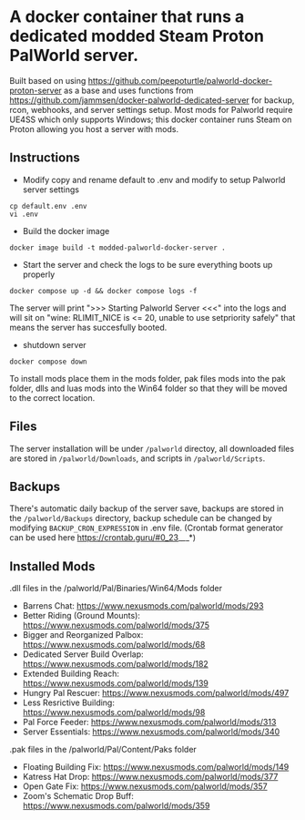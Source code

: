 # A docker container that runs a dedicated modded Steam Proton PalWorld server.
Built based on using https://github.com/peepoturtle/palworld-docker-proton-server as a base and uses functions from https://github.com/jammsen/docker-palworld-dedicated-server for backup, rcon, webhooks, and server settings setup.
Most mods for Palworld require UE4SS which only supports Windows; this docker container runs Steam on Proton allowing you host a server with mods.

## Instructions
- Modify copy and rename default to .env and modify to setup Palworld server settings
```
cp default.env .env
vi .env
```

- Build the docker image
```
docker image build -t modded-palworld-docker-server .
```


- Start the server and check the logs to be sure everything boots up properly
```
docker compose up -d && docker compose logs -f
```
The server will print ">>> Starting Palworld Server <<<" into the logs and will sit on "wine: RLIMIT_NICE is <= 20, unable to use setpriority safely" that means the server has succesfully booted.

- shutdown server
```
docker compose down
```

To install mods place them in the mods folder, pak files mods into the pak folder, dlls and luas mods into the Win64 folder so that they will be moved to the correct location.

## Files
The server installation will be under `/palworld` directoy, all downloaded files are stored in `/palworld/Downloads`, and scripts in `/palworld/Scripts`.

## Backups
There's automatic daily backup of the server save, backups are stored in the `/palworld/Backups` directory, backup schedule can be changed by modifying `BACKUP_CRON_EXPRESSION` in .env file. (Crontab format generator can be used here https://crontab.guru/#0_23_*_*_*)

## Installed Mods
.dll files in the /palworld/Pal/Binaries/Win64/Mods folder
- Barrens Chat: https://www.nexusmods.com/palworld/mods/293
- Better Riding (Ground Mounts): https://www.nexusmods.com/palworld/mods/375
- Bigger and Reorganized Palbox: https://www.nexusmods.com/palworld/mods/68
- Dedicated Server Build Overlap: https://www.nexusmods.com/palworld/mods/182
- Extended Building Reach: https://www.nexusmods.com/palworld/mods/139
- Hungry Pal Rescuer: https://www.nexusmods.com/palworld/mods/497
- Less Resrictive Building: https://www.nexusmods.com/palworld/mods/98
- Pal Force Feeder: https://www.nexusmods.com/palworld/mods/313
- Server Essentials: https://www.nexusmods.com/palworld/mods/340
  

.pak files in the /palworld/Pal/Content/Paks folder
- Floating Building Fix: https://www.nexusmods.com/palworld/mods/149
- Katress Hat Drop: https://www.nexusmods.com/palworld/mods/377
- Open Gate Fix: https://www.nexusmods.com/palworld/mods/357
- Zoom's Schematic Drop Buff: https://www.nexusmods.com/palworld/mods/359
